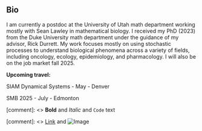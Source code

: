 ## Bio

I am currently a postdoc at the University of Utah math department working mostly with Sean Lawley in mathematical biology. I received my PhD (2023) from the Duke University math department under the guidance of my advisor, Rick Durrett. My work focuses mostly on using stochastic processes to understand biological phenomena across a variety of fields, including oncology, ecology, epidemiology, and pharmacology. I will also be on the job market fall 2025.

**Upcoming travel:**

SIAM Dynamical Systems - May - Denver

SMB 2025 - July - Edmonton


[comment]: <> **Bold** and _Italic_ and `Code` text

[comment]: <> [Link](url) and ![Image](src)
